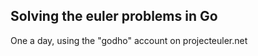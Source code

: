 Solving the euler problems in Go
--------------------------------

One a day, using the "godho" account on projecteuler.net
